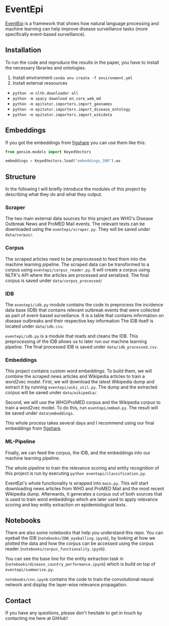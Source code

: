 # EventEpi
[EventEpi](https://journals.plos.org/ploscompbiol/article?id=10.1371/journal.pcbi.1008277) is a framework that shows how natural language processing and machine learning can help improve disease surveillance tasks (more specifically event-based surveillance).  
## Installation
To run the code and reproduce the results in the paper, you have to install the necessary libraries and ontologies.

1. Install environment `conda env create -f environment.yml`
2. Install external ressources

- `python -m nltk.downloader all`
- `python -m spacy download en_core_web_md`
- `python -m epitator.importers.import_geonames`
- `python -m epitator.importers.import_disease_ontology`
- `python -m epitator.importers.import_wikidata`

## Embeddings
If you got the embeddings from [figshare](https://figshare.com/articles/dataset/Epidemiological_word_embeddings_300_dimensional_/12575966) you can use them like this:

```python
from gensim.models import KeyedVectors

embeddings = KeyedVectors.load("embeddings_300").wv
```

## Structure
In the following I will briefly introduce the modules of this project by describing what they do and what they output.

### Scraper
The two main external data sources for this project are WHO's Disease Outbreak News and ProMED Mail events. The relevant texts can be downloaded using the `eventepi/scraper.py`. They will be saved under `data/corpus/`.

### Corpus
The scraped articles need to be preprocessed to feed them into the machine learning pipeline. The scraped data can be transformed to a corpus using `eventepi/corpus_reader.py`. It will create a corpus using NLTK's API where the articles are processed and serialized. The final corpus is saved under `data/corpus_processed/`

### IDB
The `eventepi/idb.py` module contains the code to preprocess the  incidence data base (IDB) that contains relevant outbreak events that were collected as part of event-based surveillance. It is a table that contains information on disease outbreaks and their respective key information The IDB itself is located under `data/idb.csv`. 

`eventepi/idb.py` is a module that reads and cleans the IDB. This preprocessing of the IDB allows us to later run our machine learning pipeline. The final processed IDB is saved under `data/idb_processed.csv`. 

### Embeddings
This project contains custom word embeddings. To build them, we will combine the scraped news articles and Wikipedia articles to train a word2vec model. First, we will download the latest Wikipedia dump and extract it by running `eventepi/wiki_util.py`. The dump and the extracted corpus will be saved under `data/wikipedia/`.

Second, we will use the WHO/ProMED corpus and the Wikipedia corpus to train a word2vec model. To do this, run `eventepi/embed.py`. The result will be saved under `data\embeddings`.

This whole process takes several days and I recommend using our final embeddings from [figshare](https://figshare.com/articles/dataset/Epidemiological_word_embeddings_300_dimensional_/12575966).

### ML-Pipeline
Finally, we can feed the corpus, the IDB, and the embeddings into our machine learning pipeline.

The whole pipeline to train the relevance scoring and entity recognition of this project is run by executing `python eventepi/classification.py`. 

EventEpi's whole functionality is wrapped into `main.py`. This will start downloading news articles from WHO and ProMED Mail and the most recent Wikipedia dump. Afterwards, it generates a corpus out of both sources that is used to train word embeddings which are later used to apply relevance scoring and key entity extraction on epidemiological texts.


## Notebooks

There are also some notebooks that help you understand this repo. You can eyeball the IDB (`notebooks/IDB_eyeballing.ipynb`), by looking at how we plotted the data and how the corpus can be accessed using the corpus reader (`notebooks/corpus_functionality.ipynb`).

You can see the base line for the entity extraction task in (`notebooks/disease_country_performance.ipynb`) which is build on top of `eventepi/summarize.py`.

`notebooks/cnn.ipynb` contains the code to train the convolutional neural network and display the layer-wise relevance propagation.

## Contact
If you have any questions, please don't hesitate to get in touch by contacting me here at GitHub!
